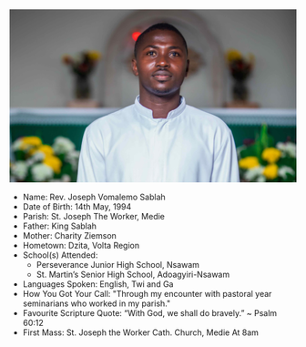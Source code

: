<img class="img-fluid post-image" src="/assets/img/ordination/joseph.jpeg" alt="Rev. Joseph Vomalemo Sablah">

- Name: Rev. Joseph Vomalemo Sablah
- Date of Birth: 14th May, 1994
- Parish: St. Joseph The Worker, Medie
- Father: King Sablah
- Mother: Charity Ziemson
- Hometown: Dzita, Volta Region
- School(s) Attended:
    - Perseverance Junior High School, Nsawam
    - St. Martin’s Senior High School, Adoagyiri-Nsawam
- Languages Spoken: English, Twi and Ga
- How You Got Your Call: "Through my encounter with pastoral year
seminarians who worked in my parish."
- Favourite Scripture Quote: “With God, we shall do bravely.” ~ Psalm 60:12
- First Mass: St. Joseph the Worker Cath. Church, Medie At 8am
